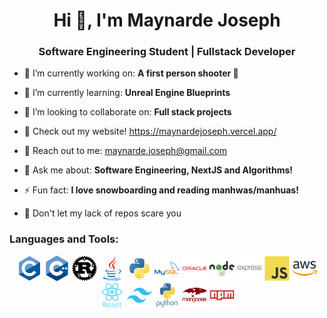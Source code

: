 <h1 align="center">Hi 👋, I'm Maynarde Joseph</h1>
<h3 align="center">Software Engineering Student | Fullstack Developer</h3>

- 🔭 I’m currently working on: **A first person shooter 🤖**

- 🌱 I’m currently learning: **Unreal Engine Blueprints**

- 🤝 I’m looking to collaborate on: **Full stack projects**

- 🤩 Check out my website! https://maynardejoseph.vercel.app/
     
- 📧 Reach out to me: maynarde.joseph@gmail.com

- 💬 Ask me about: **Software Engineering, NextJS and Algorithms!**

- ⚡ Fun fact: **I love snowboarding and reading manhwas/manhuas!**

- 👀 Don't let my lack of repos scare you

<h3 align="left">Languages and Tools:</h3>
<p align="center"> 
     <a target="_blank" rel="noreferrer"> <img src="https://raw.githubusercontent.com/devicons/devicon/master/icons/c/c-original.svg" alt="c" width="40" height="40"/> </a> 
     <a target="_blank" rel="noreferrer"> <img src="https://raw.githubusercontent.com/devicons/devicon/master/icons/cplusplus/cplusplus-original.svg" alt="cplusplus" width="40" height="40"/> </a> 
     <a target="_blank" rel="noreferrer"> <img src="https://raw.githubusercontent.com/devicons/devicon/master/icons/rust/rust-original.svg" style="background-color: white;" alt="rust" width="40" height="40"/> </a> 
     <a target="_blank" rel="noreferrer"> <img src="https://raw.githubusercontent.com/devicons/devicon/master/icons/java/java-original.svg" alt="java" width="40" height="40"/> </a> 
     <a target="_blank" rel="noreferrer"> <img src="https://raw.githubusercontent.com/devicons/devicon/master/icons/python/python-original.svg" alt="python" width="40" height="40"/> </a>
     <a target="_blank" rel="noreferrer"> <img src="https://raw.githubusercontent.com/devicons/devicon/master/icons/mysql/mysql-original-wordmark.svg" alt="mysql" width="40" height="40"/> </a> 
     <a target="_blank" rel="noreferrer"> <img src="https://raw.githubusercontent.com/devicons/devicon/master/icons/oracle/oracle-original.svg" alt="oracle" width="40" height="40"/> </a> 
     <a target="_blank" rel="noreferrer"> <img src="https://raw.githubusercontent.com/devicons/devicon/master/icons/nodejs/nodejs-original-wordmark.svg" alt="nodejs" width="40" height="40"/> </a>
     <a target="_blank" rel="noreferrer"> <img src="https://raw.githubusercontent.com/devicons/devicon/master/icons/express/express-original-wordmark.svg" alt="express" width="40" height="40"/> </a>
     <a target="_blank" rel="noreferrer"> <img src="https://raw.githubusercontent.com/devicons/devicon/master/icons/javascript/javascript-original.svg" alt="express" width="40" height="40"/> </a>
     <a target="_blank" rel="noreferrer"> <img src="https://raw.githubusercontent.com/devicons/devicon/master/icons/amazonwebservices/amazonwebservices-original-wordmark.svg" alt="express" width="40" height="40"/> </a>
     <a target="_blank" rel="noreferrer"> <img src="https://raw.githubusercontent.com/devicons/devicon/master/icons/react/react-original-wordmark.svg" alt="express" width="40" height="40"/> </a>
     <a target="_blank" rel="noreferrer"> <img src="https://raw.githubusercontent.com/devicons/devicon/master/icons/tailwindcss/tailwindcss-original.svg" alt="express" width="40" height="40"/> </a>
     <a target="_blank" rel="noreferrer"> <img src="https://raw.githubusercontent.com/devicons/devicon/master/icons/python/python-original-wordmark.svg" alt="express" width="40" height="40"/> </a>
     <a target="_blank" rel="noreferrer"> <img src="https://raw.githubusercontent.com/devicons/devicon/master/icons/mongoose/mongoose-original-wordmark.svg" alt="express" width="40" height="40"/> </a>
     <a target="_blank" rel="noreferrer"> <img src="https://raw.githubusercontent.com/devicons/devicon/master/icons/npm/npm-original-wordmark.svg" alt="express" width="40" height="40"/> </a>


</p>

<!---
maynarde-joseph/maynarde-joseph is a ✨ special ✨ repository because its `README.md` (this file) appears on your GitHub profile.
You can click the Preview link to take a look at your changes.
--->
